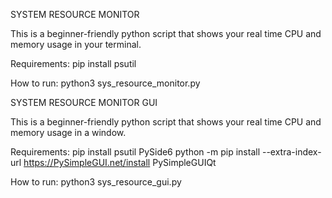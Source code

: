 SYSTEM RESOURCE MONITOR

This is a beginner-friendly python script that shows your real time CPU and memory usage in your terminal.

Requirements:
pip install psutil

How to run:
python3 sys_resource_monitor.py

SYSTEM RESOURCE MONITOR GUI

This is a beginner-friendly python script that shows your real time CPU and memory usage in a window.

Requirements: 
pip install psutil PySide6
python -m pip install --extra-index-url https://PySimpleGUI.net/install PySimpleGUIQt

How to run:
python3 sys_resource_gui.py